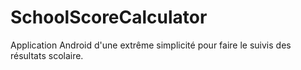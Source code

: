 # SchoolScoreCalculator
Application Android d'une extrême simplicité pour faire le suivis des résultats scolaire. 
